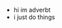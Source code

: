 - hi im adverbt
- i just do things

<!---
Adverbt/Adverbt is a ✨ special ✨ repository because its `README.md` (this file) appears on your GitHub profile.
You can click the Preview link to take a look at your changes.
--->
